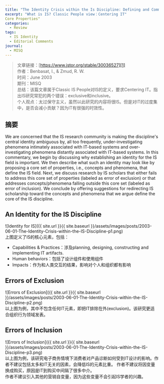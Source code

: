 ```yaml
---
title: "The Identity Crisis within the Is Discipline: Defining and Communicating the Discipline's Core Properties"
excerpt: "What is IS? Classic People view：Centering IT"
Core Properties"
categories:
  - Review
tags:
  - IS Identity
  - Editorial Comments
journal:
  - MISQ
---
```


>文章链接：[https://www.jstor.org/stable/30036527][1]  
>作者：Benbasat, I., & Zmud, R. W.  
>时间：June 2003  
>期刊：MISQ  
>总结：该篇文章属于Classic IS People对IS的定义，要求Centering IT。指出IS研究常犯的两个错误：exclusive和inclusive。  
>个人观点：太过保守主义，虽然以此研究的内容将很IS。但是对IT的过度集中，是否会减小贡献？因为IT有很强的时效性。

## 摘要

We are concerned that the IS research community is making the discipline's central identity ambiguous by, all too frequently, under-investigating phenomena intimately associated with IT-based systems and over-investigating phenomena distantly associated with IT-based systems. In this commentary, we begin by discussing why establishing an identity for the IS field is important. We then describe what such an identity may look like by proposing a core set of properties, i.e., concepts and phenomena, that define the IS field. Next, we discuss research by IS scholars that either fails to address this core set of properties (labeled as error of exclusion) or that addresses concepts/phenomena falling outside this core set (labeled as error of inclusion). We conclude by offering suggestions for redirecting IS scholarship toward the concepts and phenomena that we argue define the core of the IS discipline.

## An Identity for the IS Discipline

![Identity for IS]({{ site.url }}{{ site.baseurl }}/assets/images/posts/2003-06-01-The-Identity-Crisis-within-the-IS-Discipline-p1.png)  
上图定义了IS的核心元素，包括：  

* Capabilities & Practices：涉及planning, designing, constructing and implementing IT artifacts.
* Human behaviors：包括了设计组件和使用组件
* Impacts：作为和人类交互的结果，影响对个人和组织都有影响

## Errors of Exclusion

![Errors of Exclusion]({{ site.url }}{{ site.baseurl }}/assets/images/posts/2003-06-01-The-Identity-Crisis-within-the-IS-Discipline-p2.png)  
以上图为例，其中不包含任何IT元素，即把IT排除在外(exclusion)。该研究更适合组织行为领域发表。

## Errors of Inclusion

![Errors of Inclusion]({{ site.url }}{{ site.baseurl }}/assets/images/posts/2003-06-01-The-Identity-Crisis-within-the-IS-Discipline-p3.png)  
以上图为例，该研究电子商务情境下消费者对产品诊断如何受到IT设计的影响。作者不建议包括太多和IT无关的因素，会降低IS的元素比重。
作者不建议将因变量换成购买，原因是IT到购买中间隔了很多中介。  
作者不建议引入其他的营销自变量，因为这些变量不会引起IS学者的兴趣。

[1]: https://www.jstor.org/stable/30036527
